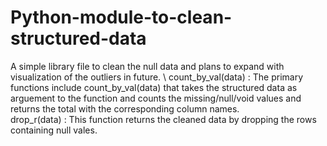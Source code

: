 # Python-module-to-clean-structured-data
A simple library file to clean the null data and plans to expand with visualization of the outliers in future.
\ count_by_val(data) : The primary functions include count_by_val(data) that takes the structured data as arguement to the function and counts the missing/null/void values and returns the total with the corresponding column names. \
drop_r(data) : This function returns the cleaned data by dropping the rows containing null vales. 

##
